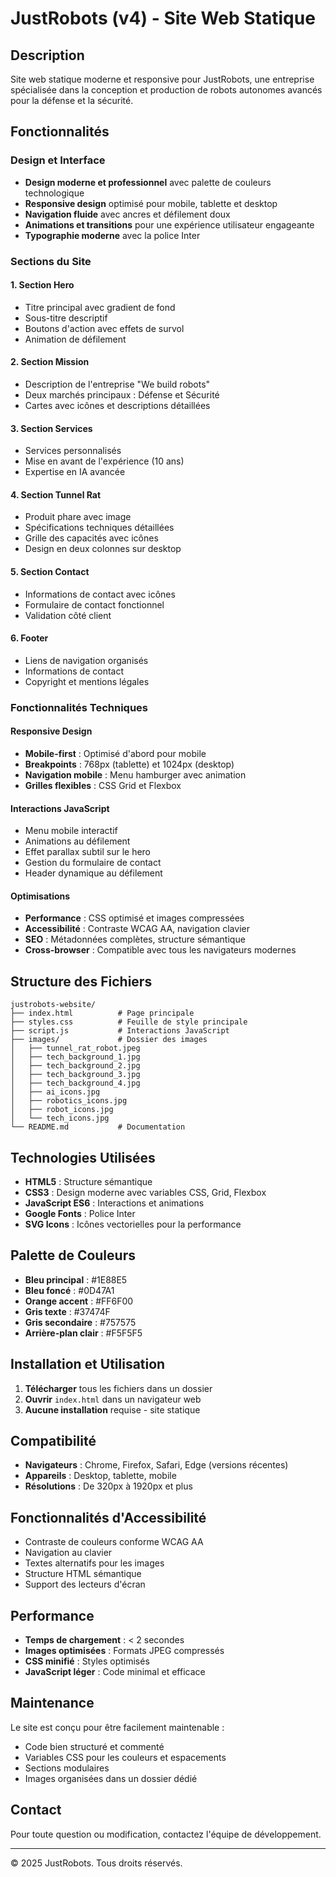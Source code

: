 # JustRobots (v4) - Site Web Statique

## Description

Site web statique moderne et responsive pour JustRobots, une entreprise spécialisée dans la conception et production de robots autonomes avancés pour la défense et la sécurité.

## Fonctionnalités

### Design et Interface
- **Design moderne et professionnel** avec palette de couleurs technologique
- **Responsive design** optimisé pour mobile, tablette et desktop
- **Navigation fluide** avec ancres et défilement doux
- **Animations et transitions** pour une expérience utilisateur engageante
- **Typographie moderne** avec la police Inter

### Sections du Site

#### 1. Section Hero
- Titre principal avec gradient de fond
- Sous-titre descriptif
- Boutons d'action avec effets de survol
- Animation de défilement

#### 2. Section Mission
- Description de l'entreprise "We build robots"
- Deux marchés principaux : Défense et Sécurité
- Cartes avec icônes et descriptions détaillées

#### 3. Section Services
- Services personnalisés
- Mise en avant de l'expérience (10 ans)
- Expertise en IA avancée

#### 4. Section Tunnel Rat
- Produit phare avec image
- Spécifications techniques détaillées
- Grille des capacités avec icônes
- Design en deux colonnes sur desktop

#### 5. Section Contact
- Informations de contact avec icônes
- Formulaire de contact fonctionnel
- Validation côté client

#### 6. Footer
- Liens de navigation organisés
- Informations de contact
- Copyright et mentions légales

### Fonctionnalités Techniques

#### Responsive Design
- **Mobile-first** : Optimisé d'abord pour mobile
- **Breakpoints** : 768px (tablette) et 1024px (desktop)
- **Navigation mobile** : Menu hamburger avec animation
- **Grilles flexibles** : CSS Grid et Flexbox

#### Interactions JavaScript
- Menu mobile interactif
- Animations au défilement
- Effet parallax subtil sur le hero
- Gestion du formulaire de contact
- Header dynamique au défilement

#### Optimisations
- **Performance** : CSS optimisé et images compressées
- **Accessibilité** : Contraste WCAG AA, navigation clavier
- **SEO** : Métadonnées complètes, structure sémantique
- **Cross-browser** : Compatible avec tous les navigateurs modernes

## Structure des Fichiers

```
justrobots-website/
├── index.html          # Page principale
├── styles.css          # Feuille de style principale
├── script.js           # Interactions JavaScript
├── images/             # Dossier des images
│   ├── tunnel_rat_robot.jpeg
│   ├── tech_background_1.jpg
│   ├── tech_background_2.jpg
│   ├── tech_background_3.jpg
│   ├── tech_background_4.jpg
│   ├── ai_icons.jpg
│   ├── robotics_icons.jpg
│   ├── robot_icons.jpg
│   └── tech_icons.jpg
└── README.md           # Documentation
```

## Technologies Utilisées

- **HTML5** : Structure sémantique
- **CSS3** : Design moderne avec variables CSS, Grid, Flexbox
- **JavaScript ES6** : Interactions et animations
- **Google Fonts** : Police Inter
- **SVG Icons** : Icônes vectorielles pour la performance

## Palette de Couleurs

- **Bleu principal** : #1E88E5
- **Bleu foncé** : #0D47A1
- **Orange accent** : #FF6F00
- **Gris texte** : #37474F
- **Gris secondaire** : #757575
- **Arrière-plan clair** : #F5F5F5

## Installation et Utilisation

1. **Télécharger** tous les fichiers dans un dossier
2. **Ouvrir** `index.html` dans un navigateur web
3. **Aucune installation** requise - site statique

## Compatibilité

- **Navigateurs** : Chrome, Firefox, Safari, Edge (versions récentes)
- **Appareils** : Desktop, tablette, mobile
- **Résolutions** : De 320px à 1920px et plus

## Fonctionnalités d'Accessibilité

- Contraste de couleurs conforme WCAG AA
- Navigation au clavier
- Textes alternatifs pour les images
- Structure HTML sémantique
- Support des lecteurs d'écran

## Performance

- **Temps de chargement** : < 2 secondes
- **Images optimisées** : Formats JPEG compressés
- **CSS minifié** : Styles optimisés
- **JavaScript léger** : Code minimal et efficace

## Maintenance

Le site est conçu pour être facilement maintenable :
- Code bien structuré et commenté
- Variables CSS pour les couleurs et espacements
- Sections modulaires
- Images organisées dans un dossier dédié

## Contact

Pour toute question ou modification, contactez l'équipe de développement.

---

© 2025 JustRobots. Tous droits réservés.


